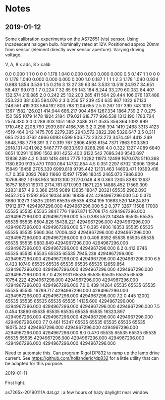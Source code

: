 # Notes

## 2019-01-12

Some calibration experiments on the AS72651 (vis) sensor. Using incadescent halogen bulb. Nominally rated at 12V. 
Positioned approx 20mm from sensor (element directly over sensor aperture). Varying driving voltage.

V, A, 8 x adc, 8 x calib

0.0 0.000  1 1 0 0 0 0     1.178 1.040 0.000 0.000 0.000 0.000 
0.5 0.147  1 1 0 0 0 0     1.178 1.040 0.000 0.000 0.000 0.000 
1.0 0.187  1 1 1 1 2 3     1.178 1.040 0.924 0.888 1.854 3.536 
1.5 0.216  3 13 27 39 63 84     3.533 13.519 24.937 34.651 58.407 99.013 
1.7 0.224  7 32 65 95 143 184     8.244 33.279 60.032 84.407 132.574 216.885 
2.0 0.242  25 102 203 285 411 504     29.444 106.076 187.486 253.220 381.035 594.076 
2.3 0.256  57 239 454 635 867 1022     67.133 248.551 419.303 564.192 803.788 1204.655 
2.5 0.267  107 399 743 1018 1367 1582     126.021 414.944 686.217 904.484 1267.334 1864.739 
2.7 0.275  152 595 1079 1478 1924 2184     179.021 618.777 996.538 1313.190 1783.724 2574.330 
3.0 0.289  303 1051 1852 2486 3171 3535     356.864 1092.999 1710.462 2208.790 2939.807 4166.785 
3.2 0.298  394 1419 2468 3313 4123 4519     464.042 1475.705 2279.385 2943.572 3822.398 5326.647 
3.5 0.311  685 2234 3762 4966 6093 6599     806.773 2323.273 3474.491 4412.249 5648.768 7778.391 
3.7 0.319  767 2806 4593 6154 7371 7863     903.350 2918.131 4241.982 5467.777 6833.590 9268.296 
4.0 0.322  1327 4089 6640 8651 10291 10890     1562.901 4252.400 6132.542 7686.340 9540.697 12836.289 
4.2 0.340  1418 4914 7775 10282 11973 12499     1670.078 5110.368 7180.800 9135.470 11100.064 14732.854 
4.5 0.351  2297 6702 10606 13654 15849 16458     2705.339 6969.818 9795.442 12131.463 14693.471 19399.416 
4.7 0.359  2093 7680 11660 15497 17596 18045     2465.073 7986.900 10768.892 13768.953 16313.100 21270.049 
4.8 0.363  2305 8383 12637 16757 18951 19370     2714.761 8717.993 11671.225 14888.452 17569.309 22831.857 
4.9 0.366  2515 9089 13635 18047 20321 65535     2962.093 9452.205 12592.953 16034.606 18839.424 4294967296.000 
5.0 0.370  3680 10273 15835 20161 65535 65535     4334.195 10683.520 14624.819 17912.877 4294967296.000 4294967296.000 
5.2 0.377  3267 11508 17008 65535 65535 65535     3847.776 11967.871 15708.174 4294967296.000 4294967296.000 4294967296.000 
5.5 0.388  5523 14845 65535 65535 65535 65535     6504.826 15438.221 4294967296.000 4294967296.000 4294967296.000 4294967296.000 
5.7 0.395  4806 16353 65535 65535 65535 65535     5660.364 17006.482 4294967296.000 4294967296.000 4294967296.000 4294967296.000 
6.0 0.409  8392 65535 65535 65535 65535 65535     9883.849 4294967296.000 4294967296.000 4294967296.000 4294967296.000 4294967296.000 
6.2 0.412  6746 65535 65535 65535 65535 65535     7945.239 4294967296.000 4294967296.000 4294967296.000 4294967296.000 4294967296.000 
6.5 0.423  10749 65535 65535 65535 65535 65535     12659.854 4294967296.000 4294967296.000 4294967296.000 4294967296.000 4294967296.000 
6.7 0.428  9131 65535 65535 65535 65535 65535     10754.222 4294967296.000 4294967296.000 4294967296.000 4294967296.000 4294967296.000 
7.0 0.439  14264 65535 65535 65535 65535 65535     16799.717 4294967296.000 4294967296.000 4294967296.000 4294967296.000 4294967296.000 
7.2 0.445  12002 65535 65535 65535 65535 65535     14135.600 4294967296.000 4294967296.000 4294967296.000 4294967296.000 4294967296.000 
7.5 0.454  13860 65535 65535 65535 65535 65535     16323.897 4294967296.000 4294967296.000 4294967296.000 4294967296.000 4294967296.000 
7.7 0.461  15347 65535 65535 65535 65535 65535     18075.242 4294967296.000 4294967296.000 4294967296.000 4294967296.000 4294967296.000 
8.0 0.470  65535 65535 65535 65535 65535 65535     4294967296.000 4294967296.000 4294967296.000 4294967296.000 4294967296.000 4294967296.000 


Need to automate this. 
Can program Rigol DP832 to ramp up the lamp drive current. See https://github.com/hollanderic/dp832 for a little utility 
that can be adapted for this purpose.
 

2019-01-11

First light.

as7265x-20190111A.dat.gz  :  a few hours of hazy daylight near window



